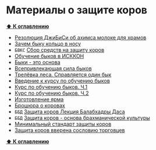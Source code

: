 # Материалы о защите коров

**[⬆ К оглавлению](../../HOME.md#разделы)**

- [Резолюция ДжиБиСи об ахимса молоке для храмов](./ahimsa-milk-gbc-resolution-2022.md)
- [Зачем быку кольцо в носу](https://web.archive.org/web/20190316180041/http://prostayajizn.ru/zachem-byku-koltso-v-nosu.html)
- `БВКС` [Cбор средств на защиту коров](https://web.archive.org/web/20190316180041/http://prostayajizn.ru/bkhakti-vikasha-svami-o-zashchite-korov.html)
- [Обучение быков в ИСККОН](https://web.archive.org/web/20190316180041/http://prostayajizn.ru/vseprivlekayushchaya-sila-bykov/obuchenie-bykov-v-iskkon.html)
- [Быки - это основа](https://web.archive.org/web/20190316180041/http://prostayajizn.ru/vseprivlekayushchaya-sila-bykov/byki-eto-osnova.html)
- [Всепривлекающая сила быков](https://web.archive.org/web/20190316180041/http://prostayajizn.ru/vseprivlekayushchaya-sila-bykov/vseprivlekayushchaya-sila-bykov-otzyvy-so-vsego-mira.html)
- [Трелёвка леса. Справляется один бык](https://web.archive.org/web/20190316180041/http://prostayajizn.ru/vseprivlekayushchaya-sila-bykov/treljovka-lesa-spravlyaetsya-odin-byk.html)
- [Введение к курсу по обучению быков](https://web.archive.org/web/20190316180041/http://prostayajizn.ru/obuchenie-volov.html)
- [Курс по обучению быков. Ч.1](https://web.archive.org/web/20190316180041/http://prostayajizn.ru/obuchenie-volov-chetyre-uroka-ot-balabkhadry-dasa.html)
- [Курс по обучению быков. Ч.2](https://web.archive.org/web/20190316180041/http://prostayajizn.ru/obuchenie-volov-3.html)
- [Изготовление ярма](https://web.archive.org/web/20190316180041/http://prostayajizn.ru/izgotovlenie-yarma.html)
- [Брошюра о коровах](https://web.archive.org/web/20190316180041/http://prostayajizn.ru/broshyura-o-korovakh.html)
- `ББД` [Защита коров Лекция Балабхадры Даса](https://web.archive.org/web/20190316180041/http://prostayajizn.ru/zashchita-korov/zashchita-korov-lektsiya-balabkhadry-dasa.html)
- `ББД` [Защита коров - основа брахманической культуры](https://web.archive.org/web/20190316180041/http://prostayajizn.ru/zashchita-korov/zashchita-korov-lektsiya-balabkhadry-dasa.html)
- [Минимальный стандарт защиты коров](https://web.archive.org/web/20190316180041/http://prostayajizn.ru/zashchita-korov/minimalnyj-standart-zashchity-korov.html)
- [Защита коров вверена сословию торговцев](https://web.archive.org/web/20190316180041/http://prostayajizn.ru/shrila-prabkhupada-o-varnashrame-i-zashchite-korov/zashchita-korov-vverena-sosloviyu-torgovtsev.html)

**[⬆ К оглавлению](../../HOME.md#разделы)**
